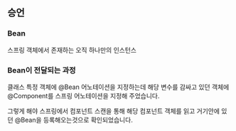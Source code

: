 ## 승언

### Bean

스프링 객체에서 존재하는 오직 하나만의 인스턴스

### Bean이 전달되는 과정

클래스 특정 객체에 @Bean 어노테이션을 지정하는데 
해당 변수를 감싸고 있던 객체에 @Component를 스프링 어노테이션을 지정해 주었습니다. 

그렇게 해야 스프링에서 컴포넌트 스캔을 통해 해당 컴포넌트 객체를 읽고 거기안에 있던 @Bean을
등록해오는것으로 확인되었습니다.
